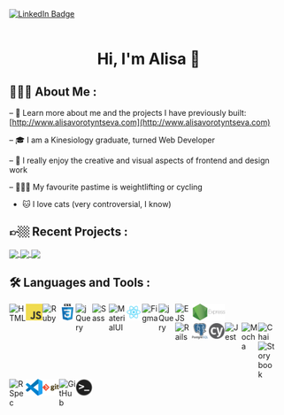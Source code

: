 <div id="header">
  <div id="badges">
    <a href="your-linkedin-URL">
      <img src="https://img.shields.io/badge/LinkedIn-blue?style=for-the-badge&logo=linkedin&logoColor=white" alt="LinkedIn Badge"/>
    </a>
</div>
  <img src="https://komarev.com/ghpvc/?username=vorotyna&style=flat-square&color=blue" alt=""/>
</div>

<h1 align=center> Hi, I'm Alisa 👋  </h1>


## 👩🏻‍💻 About Me :
– 📍 Learn more about me and the projects I have previously built: [http://www.alisavorotyntseva.com](http://www.alisavorotyntseva.com)

– 🎓 I am a Kinesiology graduate, turned Web Developer

– 🎨 I really enjoy the creative and visual aspects of frontend and design work

– 🚴🏼‍♀️ My favourite pastime is weightlifting or cycling

- 🐱 I love cats (very controversial, I know)

## 👉🏼 Recent Projects :
<a href="https://github.com/vorotyna/read-roster">
  <img align="center" src="https://github-readme-stats.vercel.app/api/pin/?username=vorotyna&repo=read-roster&title_color=ffffff&text_color=c9cacc&icon_color=FFD966&bg_color=1d1f20" />
</a>
<a href="https://github.com/vorotyna/sportami">
  <img align="center" src="https://github-readme-stats.vercel.app/api/pin/?username=vorotyna&repo=sportami&title_color=ffffff&text_color=c9cacc&icon_color=FFD966&bg_color=1d1f20" />
</a>
<a href="https://github.com/vorotyna/granny-on-the-go">
  <img align="center" src="https://github-readme-stats.vercel.app/api/pin/?username=vorotyna&repo=granny-on-the-go&title_color=ffffff&text_color=c9cacc&icon_color=FFD966&bg_color=1d1f21" />
</a>

## 🛠 Languages and Tools :

<img align="left" alt="HTML" width="30px" src="https://user-images.githubusercontent.com/25181517/192158954-f88b5814-d510-4564-b285-dff7d6400dad.png" />
<img align="left" alt="JavaScript" width="30px" src="https://raw.githubusercontent.com/github/explore/80688e429a7d4ef2fca1e82350fe8e3517d3494d/topics/javascript/javascript.png" />
<img align="left" alt="Ruby" width="30px" src="https://user-images.githubusercontent.com/25181517/192603745-7d34df9e-7756-4756-a539-6a61badf7a80.png" />
<img align="left" alt="CSS3" width="30px" src="https://raw.githubusercontent.com/github/explore/80688e429a7d4ef2fca1e82350fe8e3517d3494d/topics/css/css.png" />
<img align="left" alt="jQuery" width="30px" src="https://skillicons.dev/icons?i=tailwind" />
<img align="left" alt="Sass" width="30px" src="https://user-images.githubusercontent.com/25181517/192158956-48192682-23d5-4bfc-9dfb-6511ade346bc.png" />
<img align="left" alt="MaterialUI" width="30px" src="https://user-images.githubusercontent.com/25181517/189716630-fe6c084c-6c66-43af-aa49-64c8aea4a5c2.png" />
<img align="left" alt="React" width="30px" src="https://raw.githubusercontent.com/github/explore/80688e429a7d4ef2fca1e82350fe8e3517d3494d/topics/react/react.png" />
<img align="left" alt="Figma" width="30px" src="https://user-images.githubusercontent.com/25181517/189715289-df3ee512-6eca-463f-a0f4-c10d94a06b2f.png" />
<img align="left" alt="jQuery" width="30px" src="https://skillicons.dev/icons?i=jquery" />
<img align="left" alt="EJS" width="30px" src="https://pbs.twimg.com/profile_images/833789473376854018/skScegH6_400x400.jpg" />
<img align="left" alt="Node.js" width="30px" src="https://raw.githubusercontent.com/github/explore/80688e429a7d4ef2fca1e82350fe8e3517d3494d/topics/nodejs/nodejs.png" />
<img align="left" alt="Express.js" width="30px" 
src="https://raw.githubusercontent.com/github/explore/80688e429a7d4ef2fca1e82350fe8e3517d3494d/topics/express/express.png" /> </br>
</br>
<img align="left" alt="Rails" width="30px" 
src="https://user-images.githubusercontent.com/25181517/192603748-3ac17112-3653-4257-80da-a57334b11411.png" />
<img align="left" alt="PostgreSQL" width="30px" src="https://raw.githubusercontent.com/devicons/devicon/master/icons/postgresql/postgresql-original-wordmark.svg" />
<img align="left" alt="Cypress" width="30px" src="https://raw.githubusercontent.com/jakinyang/jakinyang/main/resources/cypress.svg" />
<img align="left" alt="Jest" width="30px" src="https://www.vectorlogo.zone/logos/jestjsio/jestjsio-icon.svg" />
<img align="left" alt="Mocha" width="30px" src="https://www.vectorlogo.zone/logos/mochajs/mochajs-icon.svg" />
<img align="left" alt="Chai" width="30px" src="https://p7.hiclipart.com/preview/626/247/761/mocha-javascript-node-js-test-driven-development-assertion-chai-sheng.jpg" />
<img align="left" alt="Storybook" width="30px" src="https://icons.veryicon.com/png/o/business/vscode-program-item-icon/storybook.png" />
<img align="left" alt="RSpec" width="30px" src="https://cbabhusal.files.wordpress.com/2015/12/812ab30c5723956adcf8c1bbaf23e471143e1934.png" />
<img align="left" alt="Visual Studio Code" width="30px" src="https://raw.githubusercontent.com/github/explore/80688e429a7d4ef2fca1e82350fe8e3517d3494d/topics/visual-studio-code/visual-studio-code.png" />
<img align="left" alt="Git" width="30px" src="https://raw.githubusercontent.com/github/explore/80688e429a7d4ef2fca1e82350fe8e3517d3494d/topics/git/git.png" />
<img align="left" alt="GitHub" width="30px" src="https://www.vectorlogo.zone/logos/github/github-tile.svg" />
<img align="left" alt="Terminal" width="30px" src="https://raw.githubusercontent.com/github/explore/80688e429a7d4ef2fca1e82350fe8e3517d3494d/topics/terminal/terminal.png" />
